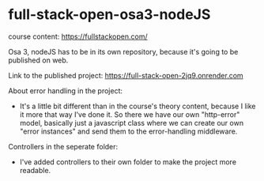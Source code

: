 # full-stack-open-osa3-nodeJS

course content:
https://fullstackopen.com/

Osa 3, nodeJS has to be in its own repository, because it's going to be published on web.

Link to the published project: https://full-stack-open-2jq9.onrender.com

About error handling in the project:
- It's a little bit different than in the course's theory content, because I like it more that way I've done it. So there we have our own "http-error" model, basically just a javascript class where we can create our own "error instances" and send them to the error-handling middleware.

Controllers in the seperate folder:
- I've added controllers to their own folder to make the project more readable.


